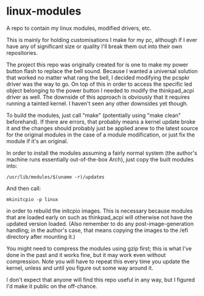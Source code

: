 # linux-modules
A repo to contain my linux modules, modified drivers, etc.

This is mainly for holding customisations I make for my pc, although if I ever
have any of significant size or quality I'll break them out into their own
repositories.

The project this repo was originally created for is one to make my power button
flash to replace the bell sound. Because I wanted a universal solution that
worked no matter what rang the bell, I decided modifying the pcspkr driver was
the way to go. On top of this in order to access the specific led object
belonging to the power button I needed to modify the thinkpad\_acpi driver as
well. The downside of this approach is obviously that it requires running a
tainted kernel. I haven't seen any other downsides yet though.

To build the modules, just call "make" (potentially using "make clean"
beforehand). If there are errors, that probably means a kernel update broke it
and the changes should probably just be applied anew to the latest source for
the original modules in the case of a module modification, or just fix the
module if it's an original.

In order to install the modules assuming a fairly normal system (the author's
machine runs essentially out-of-the-box Arch), just copy the built modules into:

    /usr/lib/modules/$(uname -r)/updates

And then call:

    mkinitcpio -p linux

in order to rebuild the initcpio images. This is necessary because modules that
are loaded early on such as thinkpad\_acpi will otherwise not have the updated
version loaded. (Also remember to do any post-image-generation handling; in the
author's case, that means copying the images to the /efi directory after
mounting it.)

You might need to compress the modules using gzip first; this is what I've done
in the past and it works fine, but it may work even without compression. Note
you will have to repeat this every time you update the kernel, unless and until
you figure out some way around it.

I don't expect that anyone will find this repo useful in any way, but I figured
I'd make it public on the off-chance.
